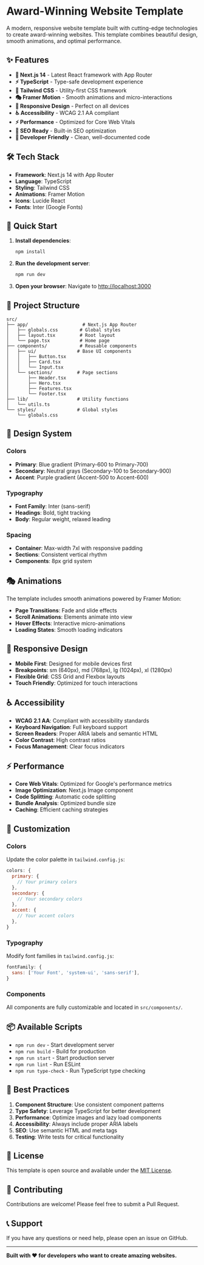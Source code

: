 # Award-Winning Website Template

A modern, responsive website template built with cutting-edge technologies to create award-winning websites. This template combines beautiful design, smooth animations, and optimal performance.

## ✨ Features

- **🚀 Next.js 14** - Latest React framework with App Router
- **⚡ TypeScript** - Type-safe development experience
- **🎨 Tailwind CSS** - Utility-first CSS framework
- **🎭 Framer Motion** - Smooth animations and micro-interactions
- **📱 Responsive Design** - Perfect on all devices
- **♿ Accessibility** - WCAG 2.1 AA compliant
- **⚡ Performance** - Optimized for Core Web Vitals
- **🎯 SEO Ready** - Built-in SEO optimization
- **🔧 Developer Friendly** - Clean, well-documented code

## 🛠️ Tech Stack

- **Framework**: Next.js 14 with App Router
- **Language**: TypeScript
- **Styling**: Tailwind CSS
- **Animations**: Framer Motion
- **Icons**: Lucide React
- **Fonts**: Inter (Google Fonts)

## 🚀 Quick Start

1. **Install dependencies**:
   ```bash
   npm install
   ```

2. **Run the development server**:
   ```bash
   npm run dev
   ```

3. **Open your browser**:
   Navigate to [http://localhost:3000](http://localhost:3000)

## 📁 Project Structure

```
src/
├── app/                    # Next.js App Router
│   ├── globals.css        # Global styles
│   ├── layout.tsx         # Root layout
│   └── page.tsx           # Home page
├── components/            # Reusable components
│   ├── ui/               # Base UI components
│   │   ├── Button.tsx
│   │   ├── Card.tsx
│   │   └── Input.tsx
│   └── sections/         # Page sections
│       ├── Header.tsx
│       ├── Hero.tsx
│       ├── Features.tsx
│       └── Footer.tsx
├── lib/                  # Utility functions
│   └── utils.ts
└── styles/               # Global styles
    └── globals.css
```

## 🎨 Design System

### Colors
- **Primary**: Blue gradient (Primary-600 to Primary-700)
- **Secondary**: Neutral grays (Secondary-100 to Secondary-900)
- **Accent**: Purple gradient (Accent-500 to Accent-600)

### Typography
- **Font Family**: Inter (sans-serif)
- **Headings**: Bold, tight tracking
- **Body**: Regular weight, relaxed leading

### Spacing
- **Container**: Max-width 7xl with responsive padding
- **Sections**: Consistent vertical rhythm
- **Components**: 8px grid system

## 🎭 Animations

The template includes smooth animations powered by Framer Motion:

- **Page Transitions**: Fade and slide effects
- **Scroll Animations**: Elements animate into view
- **Hover Effects**: Interactive micro-animations
- **Loading States**: Smooth loading indicators

## 📱 Responsive Design

- **Mobile First**: Designed for mobile devices first
- **Breakpoints**: sm (640px), md (768px), lg (1024px), xl (1280px)
- **Flexible Grid**: CSS Grid and Flexbox layouts
- **Touch Friendly**: Optimized for touch interactions

## ♿ Accessibility

- **WCAG 2.1 AA**: Compliant with accessibility standards
- **Keyboard Navigation**: Full keyboard support
- **Screen Readers**: Proper ARIA labels and semantic HTML
- **Color Contrast**: High contrast ratios
- **Focus Management**: Clear focus indicators

## ⚡ Performance

- **Core Web Vitals**: Optimized for Google's performance metrics
- **Image Optimization**: Next.js Image component
- **Code Splitting**: Automatic code splitting
- **Bundle Analysis**: Optimized bundle size
- **Caching**: Efficient caching strategies

## 🔧 Customization

### Colors
Update the color palette in `tailwind.config.js`:

```javascript
colors: {
  primary: {
    // Your primary colors
  },
  secondary: {
    // Your secondary colors
  },
  accent: {
    // Your accent colors
  },
}
```

### Typography
Modify font families in `tailwind.config.js`:

```javascript
fontFamily: {
  sans: ['Your Font', 'system-ui', 'sans-serif'],
}
```

### Components
All components are fully customizable and located in `src/components/`.

## 📦 Available Scripts

- `npm run dev` - Start development server
- `npm run build` - Build for production
- `npm run start` - Start production server
- `npm run lint` - Run ESLint
- `npm run type-check` - Run TypeScript type checking

## 🌟 Best Practices

1. **Component Structure**: Use consistent component patterns
2. **Type Safety**: Leverage TypeScript for better development
3. **Performance**: Optimize images and lazy load components
4. **Accessibility**: Always include proper ARIA labels
5. **SEO**: Use semantic HTML and meta tags
6. **Testing**: Write tests for critical functionality

## 📄 License

This template is open source and available under the [MIT License](LICENSE).

## 🤝 Contributing

Contributions are welcome! Please feel free to submit a Pull Request.

## 📞 Support

If you have any questions or need help, please open an issue on GitHub.

---

**Built with ❤️ for developers who want to create amazing websites.**
